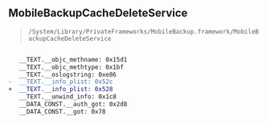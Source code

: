 ## MobileBackupCacheDeleteService

> `/System/Library/PrivateFrameworks/MobileBackup.framework/MobileBackupCacheDeleteService`

```diff

   __TEXT.__objc_methname: 0x15d1
   __TEXT.__objc_methtype: 0x1bf
   __TEXT.__oslogstring: 0xe86
-  __TEXT.__info_plist: 0x52c
+  __TEXT.__info_plist: 0x528
   __TEXT.__unwind_info: 0x1c8
   __DATA_CONST.__auth_got: 0x2d8
   __DATA_CONST.__got: 0x78

```
